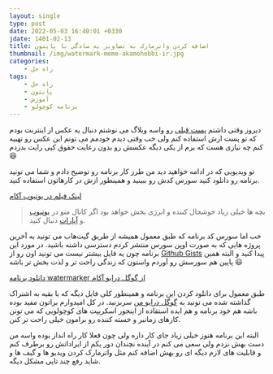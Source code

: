 ```yaml
---
layout: single
type: post
date: 2022-05-03 16:40:01 +0330
jdate: 1401-02-13
title: اضافه کردن واترمارک به تصاویر به سادگی با پایتون
thumbnail: /img/watermark-meme-akamohebbi-ir.jpg
categories:
    - راه حل
tags:
    - راه حل
    - پایتون
    - آموزش
    - برنامه کوچولو
---
```


دیروز وقتی داشتم [پست قبلی](/2022/05/make-apps-always-on-top/) رو واسه وبلاگ می نوشتم دنبال یه عکس از اینترنت بودم که تو پست ازش استفاده کنم ولی خب وقتی دیدم خودمم می تونم این عکس رو  تهییه کنم چه نیازی هست که برم از یکی دیگه عکسش رو بدون رعایت حقوق کپی رایت بدزدم :satisfied:

تو ویدیویی که در ادامه خواهید دید من طرز کار برنامه رو توضیح دادم و شما می تونید برنامه رو دانلود کنید سورس کدش رو ببینید و همینطور ازش در کارهاتون استفاده کنید.

<div id="read-more"></div>

<div id="61176398357"><script type="text/JavaScript" src="https://www.aparat.com/embed/agFHd?data[rnddiv]=61176398357&data[responsive]=yes"></script></div>

[لینک فیلم در یوتیوب آکام](https://youtu.be/b9cNaRqKXKI)

> بچه ها خیلی زیاد خوشحال کننده و انرژی بخش خواهد بود اگر کانال منو در [یوتیوب](https://www.youtube.com/channel/UCTuL4vdN5OsGq_NvtO3HmXg) و [آپارات](https://www.aparat.com/akamohebbi) دنبال کنید.

خب اما سورس کد برنامه که طبق معمول همیشه از طریق گیت‌هاب می تونید به آخرین پروژه هایی که به صورت اوپن سورس منتشر کردم دسترسی داشته باشید. در مورد این برنامه چون یه فایل بیشتر نیست می تونید اون رو از [Github Gists](https://gist.github.com/akamohebbi) پیدا کنید و البته همین پایین هم سورسش رو آوردم واستون که زندگی راحت تر و لذت بخش تر باشه :smiley:

<script src="https://gist.github.com/akamohebbi/3e723087e37498d1d125d165e17b85eb.js"></script>

[دانلود برنامه watermarker از گوگل درایو آکام](https://drive.google.com/open?id=1-0FYqpVCMIgCFEdarg9yw12XAqJWkfAt&authuser=akamohebbi%40gmail.com&usp=drive_fs)

طبق معمول برای دانلود کردن این برنامه و همینطور کلی فایل دیگه که با بقیه به اشتراک گذاشته شده می تونید به [گوگل درایو من](https://drive.google.com/drive/folders/1p_jOlA5UAWy_fpyDgcv2H2hqAIOql0Hq?usp=sharing) سربزنید. در کل امیدوارم براتون مفید بوده باشه هم خود برنامه و هم ایده استفاده از اینجور اسکریپت های کوچولویی که می تونن کارهای زمانبر و خسته کننده رو برامون خیلی راحت تر کنن.

البته این برنامه هنوز خیلی زیاد جای کار داره ولی چون فعلا کار راه انداز بوده واسه من دست بهش نزدم ولی سعی می کنم در آینده نچندان دور یکم از ایراداتش رو برطرف کنم و قابلیت های لازم دیگه ای رو بهش اضافه کنم مثل واترمارک کردن ویدیو ها و گیف ها و شاید رفع چند تایی مشکل دیگه.